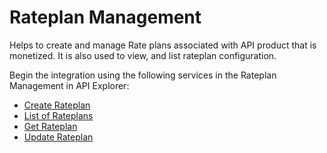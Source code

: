# Rateplan Management

Helps to create and manage Rate plans associated with API product that is monetized. It is also used to view, and list rateplan configuration.

Begin the integration using the following services in the Rateplan Management in API Explorer:
* [Create Rateplan](?path=reference/ConsumerManagement/CreatesRateplan)
* [List of Rateplans](?path=reference/ConsumerManagement/listRateplan)
* [Get Rateplan](?path=reference/ConsumerManagement/GetRateplan)
* [Update Rateplan](?path=reference/ConsumerManagement/Rateplan)
